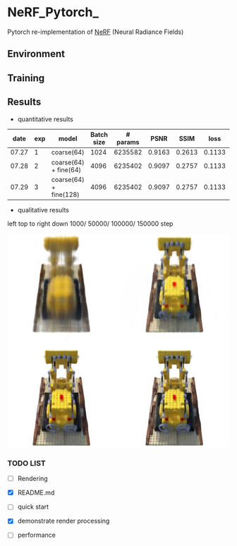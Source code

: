 # NeRF_Pytorch_

Pytorch re-implementation of [NeRF](http://www.matthewtancik.com/nerf) (Neural Radiance Fields)

## Environment

## Training

## Results

- quantitative results 

| date  | exp   | model                 | Batch size     | # params   | PSNR   | SSIM   | loss   | Time | 
|-------|-------|-----------------------|----------------|------------|--------|--------|--------| -----|
| 07.27 | 1     | coarse(64)            | 1024           |6235582     |0.9163  |0.2613  | 0.1133 | 12s  |
| 07.28 | 2     | coarse(64) + fine(64) | 4096           |6235402     |0.9097  |0.2757  | 0.1133 | 12s  |
| 07.29 | 3     | coarse(64) + fine(128)| 4096           |6235402     |0.9097  |0.2757  | 0.1133 | 12s  |

- qualitative results

left top to right down 1000/ 50000/ 100000/ 150000 step

![](./figures/results_1000_50000_100000_1500000.JPG)

### TODO LIST

- [ ] Rendering
- [x] README.md
- [ ] quick start 
- [x] demonstrate render processing
- [ ] performance

